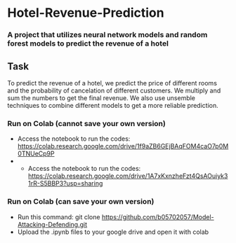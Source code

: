 # Hotel-Revenue-Prediction

### A project that utilizes neural network models and random forest models to predict the revenue of a hotel

## Task
To predict the revenue of a hotel, we predict the price of different rooms and the probability of cancelation of different customers.
We multiply and sum the numbers to get the final revenue. We also use unsemble techniques to combine different models to get a more reliable prediction.

### Run on Colab (cannot save your own version)
* Access the notebook to run the codes: https://colab.research.google.com/drive/1f9aZB6GEjBAqFOM4caO7p0M0TNUeCp9P
* * Access the notebook to run the codes: https://colab.research.google.com/drive/1A7xKxnzheFzt4QsAOuiyk31rR-S5BBP3?usp=sharing

### Run on Colab (can save your own version)
* Run this command: git clone <https://github.com/b05702057/Model-Attacking-Defending.git>
* Upload the .ipynb files to your google drive and open it with colab
